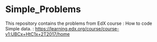 # Simple_Problems
This repository contains the problems from EdX course : How to code Simple data.  : https://learning.edx.org/course/course-v1:UBCx+HtC1x+2T2017/home
